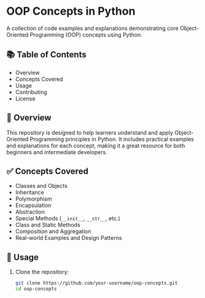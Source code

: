 # OOP Concepts in Python

A collection of code examples and explanations demonstrating core Object-Oriented Programming (OOP) concepts using Python.

## 📚 Table of Contents

- Overview
- Concepts Covered
- Usage
- Contributing
- License

## 🧠 Overview

This repository is designed to help learners understand and apply Object-Oriented Programming principles in Python. It includes practical examples and explanations for each concept, making it a great resource for both beginners and intermediate developers.

## ✅ Concepts Covered

- Classes and Objects
- Inheritance
- Polymorphism
- Encapsulation
- Abstraction
- Special Methods (`__init__`, `__str__`, etc.)
- Class and Static Methods
- Composition and Aggregation
- Real-world Examples and Design Patterns

## 🚀 Usage

1. Clone the repository:
   ```bash
   git clone https://github.com/your-username/oop-concepts.git
   cd oop-concepts
   ```
